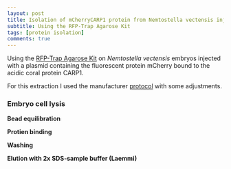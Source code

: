```yaml
---
layout: post
title: Isolation of mCherryCARP1 protein from Nemtostella vectensis injected embryos
subtitle: Using the RFP-Trap Agarose Kit
tags: [protein isolation]
comments: true
---
```


Using the [RFP-Trap Agarose Kit](https://www.ptglab.com/products/RFP-Trap-Agarose-rta.htm) on _Nemtostella vectensis_ embryos injected with a plasmid containing the fluorescent protein mCherry bound to the acidic coral protein CARP1.

For this extraction I used the manufacturer [protocol](https://www.ptglab.com/products/pictures/pdf/rta_Manual_RFP-Trap_Agarose.pdf) with some adjustments.

### Embryo cell lysis

**Bead equilibration**

**Protien binding**

**Washing**

**Elution with 2x SDS-sample buffer (Laemmi)**



